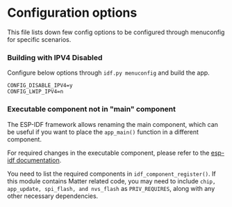 # Configuration options

This file lists down few config options to be configured through menuconfig for
specific scenarios.

### Building with IPV4 Disabled

Configure below options through `idf.py menuconfig` and build the app.

```
CONFIG_DISABLE_IPV4=y
CONFIG_LWIP_IPV4=n
```

### Executable component not in "main" component

The ESP-IDF framework allows renaming the main component, which can be useful if
you want to place the `app_main()` function in a different component.

For required changes in the executable component, please refer to the
[esp-idf documentation](https://docs.espressif.com/projects/esp-idf/en/stable/esp32/api-guides/build-system.html#renaming-main-component).

You need to list the required components in `idf_component_register()`.
If this module contains Matter related code, you may need to include
`chip, app_update, spi_flash, and nvs_flash` as `PRIV_REQUIRES`, along with any
other necessary dependencies.
